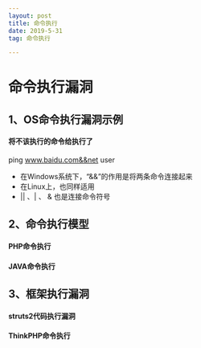 ```yaml
---
layout: post
title: 命令执行
date: 2019-5-31
tag: 命令执行

---
```


# 命令执行漏洞  
## 1、OS命令执行漏洞示例
#### 将不该执行的命令给执行了
ping www.baidu.com&&net user  
* 在Windows系统下，“&&”的作用是将两条命令连接起来  
* 在Linux上，也同样适用  
* || 、| 、 & 也是连接命令符号

  
## 2、命令执行模型
#### PHP命令执行



#### JAVA命令执行



## 3、框架执行漏洞


#### struts2代码执行漏洞


#### ThinkPHP命令执行
 